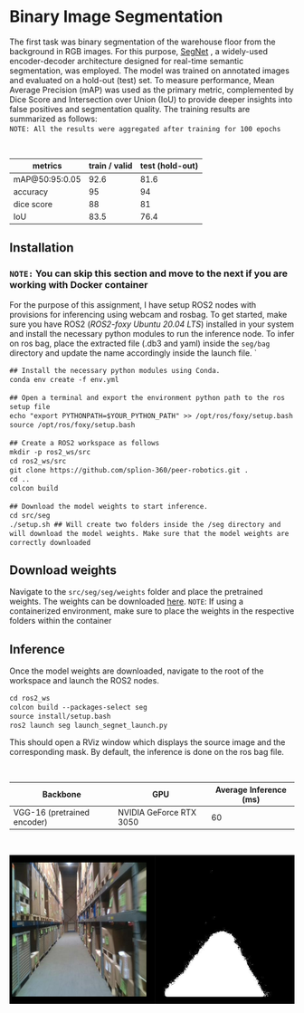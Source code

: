 # Binary Image Segmentation 
The first task was binary segmentation of the warehouse floor from the background in RGB images. For this purpose, [SegNet](https://arxiv.org/abs/1511.00561) , a widely-used encoder-decoder architecture designed for real-time semantic segmentation, was employed. The model was trained on annotated images and evaluated on a hold-out (test) set. To measure performance, Mean Average Precision (mAP) was used as the primary metric, complemented by Dice Score and Intersection over Union (IoU) to provide deeper insights into false positives and segmentation quality. The training results are summarized as follows:
<br>
`NOTE: All the results were aggregated after training for 100 epochs`

<br>

| metrics      | train / valid | test (hold-out) | 
| -------------- | --------------- | ---------------| 
|mAP@50:95:0.05| 92.6 | 81.6| 
|accuracy|95|94|
|dice score|88|81|
|IoU|83.5| 76.4|

## Installation 
### `NOTE:` You can skip this section and move to the next if you are working with Docker container
For the purpose of this assignment, I have setup ROS2 nodes with provisions for inferencing using webcam and rosbag. To get started, make sure you have ROS2 (*ROS2-foxy Ubuntu 20.04 LTS*) installed in your system and install the necessary python modules to run the inference node. To infer on ros bag, place the extracted file (.db3 and yaml) inside the `seg/bag` directory and update the name accordingly inside the launch file. 
`
<br>

```
## Install the necessary python modules using Conda. 
conda env create -f env.yml

## Open a terminal and export the environment python path to the ros setup file 
echo "export PYTHONPATH=$YOUR_PYTHON_PATH" >> /opt/ros/foxy/setup.bash 
source /opt/ros/foxy/setup.bash

## Create a ROS2 workspace as follows 
mkdir -p ros2_ws/src
cd ros2_ws/src 
git clone https://github.com/splion-360/peer-robotics.git .
cd ..
colcon build 

## Download the model weights to start inference. 
cd src/seg
./setup.sh ## Will create two folders inside the /seg directory and will download the model weights. Make sure that the model weights are correctly downloaded

```

## Download weights 
Navigate to the `src/seg/seg/weights` folder and place the pretrained weights. The weights can be downloaded [here](https://drive.google.com/file/d/1V0Ax7RgARmh00KV3CjMrs1TXdk3zrDib/view?usp=sharing).
`NOTE`: If using a containerized environment, make sure to place the weights in the respective folders within the container
## Inference
Once the model weights are downloaded, navigate to the root of the workspace and launch the ROS2 nodes. 
```
cd ros2_ws
colcon build --packages-select seg
source install/setup.bash
ros2 launch seg launch_segnet_launch.py
```
This should open a RViz window which displays the source image and the corresponding mask. By default, the inference is done on the ros bag file.  

<br>

| Backbone     | GPU | Average Inference (ms)| 
| -------------- | --------------- | ---------------| 
|VGG-16 (pretrained encoder)| NVIDIA GeForce RTX 3050 | 60| 

<br>

![](./assets/segment.png)
